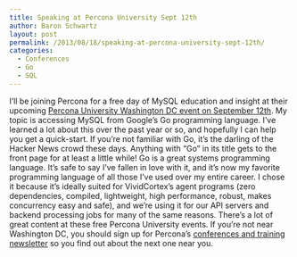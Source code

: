 ```yaml
---
title: Speaking at Percona University Sept 12th
author: Baron Schwartz
layout: post
permalink: /2013/08/18/speaking-at-percona-university-sept-12th/
categories:
  - Conferences
  - Go
  - SQL
---
```

I&#8217;ll be joining Percona for a free day of MySQL education and insight at their upcoming [Percona University Washington DC event on September 12th][1]. My topic is accessing MySQL from Google&#8217;s Go programming language. I&#8217;ve learned a lot about this over the past year or so, and hopefully I can help you get a quick-start. 
If you&#8217;re not familiar with Go, it&#8217;s the darling of the Hacker News crowd these days. Anything with &#8220;Go&#8221; in its title gets to the front page for at least a little while! Go is a great systems programming language. It&#8217;s safe to say I&#8217;ve fallen in love with it, and it&#8217;s now my favorite programming language of all those I&#8217;ve used over my entire career. I chose it because it&#8217;s ideally suited for VividCortex&#8217;s agent programs (zero dependencies, compiled, lightweight, high performance, robust, makes concurrency easy and safe), and we&#8217;re using it for our API servers and backend processing jobs for many of the same reasons. 
There&#8217;s a lot of great content at these free Percona University events. If you&#8217;re not near Washington DC, you should sign up for Percona&#8217;s [conferences and training newsletter][2] so you find out about the next one near you.

 [1]: http://www.percona.com/news-and-events/percona-university/washington-dc
 [2]: http://www.percona.com/subscribe